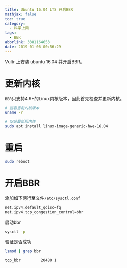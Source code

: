 ```yaml
---
title: Ubuntu 16.04 LTS 开启BBR
mathjax: false
toc: true
category:
  - 科学上网
tags:
  - BBR
abbrlink: 3381164653
date: 2019-01-06 00:56:29
---
```

Vultr 上安装 ubuntu 16.04 并开启BBR。

# 更新内核
`BBR`只支持4.9+的Linux内核版本，因此首先检查并更新内核。
```bash
# 查看当前内核版本
uname -r

# 安装最新版内核
sudo apt install linux-image-generic-hwe-16.04
```

# 重启
```bash
sudo reboot
```

# 开启BBR
添加如下两行至文件`/etc/sysctl.conf`
```bash
net.ipv4.default_qdisc=fq
net.ipv4.tcp_congestion_control=bbr
```

启动bbr
```bash
sysctl -p
```

验证是否成功
```bash
lsmod | grep bbr

tcp_bbr         20480 1
```
